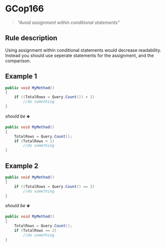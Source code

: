 # GCop166

> *"Avoid assignment within conditional statements"*


## Rule description
Using assignment within conditional statements would decrease readability. Instead you should use seperate statements for the assignment, and the comparison.

## Example 1
```csharp
public void MyMethod()
{
    if ((TotalRows = Query.Count()) < 1)
        //do something
}
```
*should be* 🡻

```csharp
public void MyMethod()
{
    TotalRows = Query.Count();
    if (TotalRows < 1)
        //do something
}
```
 

## Example 2
```csharp
public void MyMethod()
{
    if ((TotalRows = Query.Count() == 2)
        //do something
}
```
*should be* 🡻
```csharp
public void MyMethod()
{
    TotalRows = Query.Count(); 
    if (TotalRows == 2)
        //do something
}
```
 
